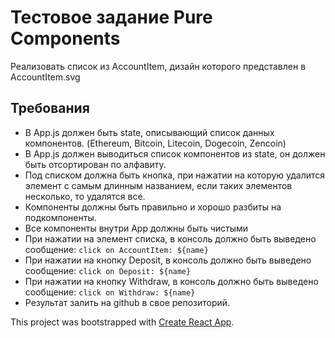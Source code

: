 # Тестовое задание Pure Components
Реализовать список из AccountItem, дизайн которого представлен в AccountItem.svg
## Требования
* В App.js должен быть state, описывающий список данных компонентов. (Ethereum, Bitcoin, Litecoin, Dogecoin, Zencoin)
* В App.js должен выводиться список компонентов из state, он должен быть отсортирован по алфавиту.
* Под списком должна быть кнопка, при нажатии на которую удалится элемент с самым длинным названием, если таких элементов несколько, то удалятся все.
* Компоненты должны быть правильно и хорошо разбиты на подкомпоненты.
* Все компоненты внутри App должны быть чистыми
* При нажатии на элемент списка, в консоль должно быть выведено сообщение: `click on AccountItem: ${name}`
* При нажатии на кнопку Deposit, в консоль должно быть выведено сообщение: `click on Deposit: ${name}`
* При нажатии на кнопку Withdraw, в консоль должно быть выведено сообщение: `click on Withdraw: ${name}`
* Результат залить на github в свое репозиторий.

This project was bootstrapped with [Create React App](https://github.com/facebookincubator/create-react-app).
